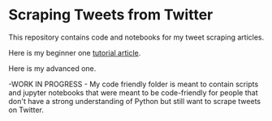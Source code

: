 # Scraping Tweets from Twitter
This repository contains code and notebooks for my tweet scraping articles.

Here is my beginner one [tutorial article](https://towardsdatascience.com/how-to-scrape-tweets-from-twitter-59287e20f0f1 "written article").

Here is my advanced one.

-WORK IN PROGRESS - My code friendly folder is meant to contain scripts and jupyter notebooks that were meant to be code-friendly for people that don't have a strong understanding of Python but still want to scrape tweets on Twitter.

